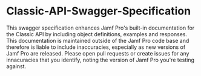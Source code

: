 # Classic-API-Swagger-Specification

This swagger specification enhances Jamf Pro's built-in documentation for the Classic API by including object definitions, examples and responses. This documentation is maintained outside of the Jamf Pro code base and therefore is liable to include inaccuracies, especially as new versions of Jamf Pro are released. Please open pull requests or create issues for any innacuracies that you identify, noting the version of Jamf Pro you're testing against.
